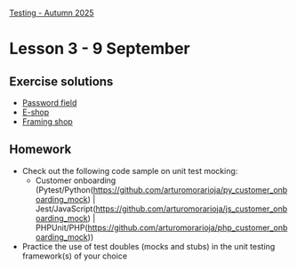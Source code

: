 [Testing - Autumn 2025](https://github.com/arturomorarioja-kea/SD_Testing_E25/blob/main/README.md)

# Lesson 3 - 9 September

[-> show exercise solutions. If they did not work in any of them, leave it as homework for next week]: #
[-> 1 Intro to UT - Test doubles + Customer onboarding sample]: #
[-> 2 UT best practices]: #
[-> 3 Decision table testing + in-class exercise]: #
[-> 4 UT approaches]: #
[-> 5 State transition testing + in-class exercise]: #
[-> Prescribe employees exercise]: #

## Exercise solutions
- [Password field](https://github.com/arturomorarioja-ek/SD_Testing_E25/blob/main/Lesson02/04%20EP%20BV%20Password%20field.md)
- [E-shop](https://github.com/arturomorarioja-ek/SD_Testing_E25/blob/main/Lesson02/05%20EP%20BV%20E-shop.md)
- [Framing shop](https://github.com/arturomorarioja-ek/SD_Testing_E25/blob/main/Lesson02/06%20EP%20BV%20Framing%20shop.md)

[## In-class exercises]: #
[  - Decision table testing]: #
[    - Input form(https://github.com/arturomorarioja-ek/SD_Testing_E25/blob/main/Lesson02/07%20DT%20Input%20form.md)]: #
[  - State Transition Diagrams]: #
[    - Checkout(https://github.com/arturomorarioja-ek/SD_Testing_E25/blob/main/Lesson03/02%20ST%20Checkout.md)]: #

[## Class takeaways]: #
[Check out the following slide decks on Itslearning:]: #
[- **Test Design Techniques - Black-box**, with especial attention to:]: #
[  - Decision tables]: #
[  - State Transition Diagrams]: #
[- **Introduction to Unit Testing**, specifically:]: #
[  - Test Doubles]: #
[- **Unit Testing Best Practices and Anti-Patterns**]: #
[  - Best practices]: #
[    - Each test must verify only one behaviour]: #
[    - Test case selection should be comprehensive]: #
[    - Full regression testing should be run as often as possible]: #
[    - Code must be written so that it is testable (e.g., pure functions or methods)]: #
[  - Anti-patterns]: #
[    - Do never test private methods directly]: #
[    - Do never expose private state]: #
[    - Do not leak domain knowledge to the unit tests]: #
[    - Avoid code pollution]: #
[- **Unit Testing Approaches**, focusing on the following concepts]: #
[  - Private, shared and volatile dependencies]: #
[  - The Classical Approach to Unit Testing]: #
[    - Broad unit tests]: #
[    - Mocking only shared dependencies]: #
[    - Unit test isolation rather than code under test isolation]: #
[  - The London Approach to Unit Testing]: #
[    - Small unit tests]: #
[    - Everything is mocked]: #
[    - Code under test isolation (one unit test for each function/method)]: #
[  - Shall external dependencies be mocked (Khorikov) or not (Wassell)?]: #

## Homework
[- Reflect on all the above]: #

- Check out the following code sample on unit test mocking:
  - Customer onboarding (Pytest/Python(https://github.com/arturomorarioja/py_customer_onboarding_mock) | Jest/JavaScript(https://github.com/arturomorarioja/js_customer_onboarding_mock) | PHPUnit/PHP(https://github.com/arturomorarioja/php_customer_onboarding_mock))
- Practice the use of test doubles (mocks and stubs) in the unit testing framework(s) of your choice
  
[- Solve the employees exercise(https://github.com/arturomorarioja-ek/SD_Testing_E25/blob/main/Lesson03/01%20Employees.md)]: #
[  - Try to follow the specification to the letter]: #
[  - Testing dates might be problematic. Give it some thought]: #
[- Solve the following black-box test design exercises:]: #
[  - Decision table testing]: #
[    - Driver's license(https://github.com/arturomorarioja-ek/SD_Testing_E25/blob/main/Lesson02/08%20EP%20BV%20DT%20Driver's%20license.md). It also involves equivalence partitions and boundary values]: #
[    - Airline(https://github.com/arturomorarioja-ek/SD_Testing_E25/blob/main/Lesson02/09%20DT%20Airline.md)]: #
[  - State Transition Diagrams]: #
[    - ATM(https://github.com/arturomorarioja-ek/SD_Testing_E25/blob/main/Lesson03/03%20ST%20ATM.md)]: #
[    - Login(https://github.com/arturomorarioja-ek/SD_Testing_E25/blob/main/Lesson03/04%20ST%20Login)]: #
